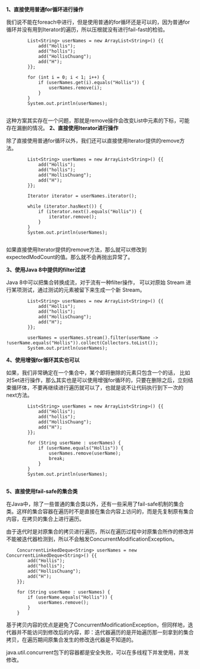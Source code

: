 **1、直接使用普通for循环进行操作**

我们说不能在foreach中进行，但是使用普通的for循环还是可以的，因为普通for循环并没有用到Iterator的遍历，所以压根就没有进行fail-fast的检验。
```
        List<String> userNames = new ArrayList<String>() {{
            add("Hollis");
            add("hollis");
            add("HollisChuang");
            add("H");
        }};
    
        for (int i = 0; i < 1; i++) {
            if (userNames.get(i).equals("Hollis")) {
                userNames.remove(i);
            }
        }
        System.out.println(userNames);
    
```
这种方案其实存在一个问题，那就是remove操作会改变List中元素的下标，可能存在漏删的情况。 **2、直接使用Iterator进行操作**

除了直接使用普通for循环以外，我们还可以直接使用Iterator提供的remove方法。
```
        List<String> userNames = new ArrayList<String>() {{
            add("Hollis");
            add("hollis");
            add("HollisChuang");
            add("H");
        }};
    
        Iterator iterator = userNames.iterator();
    
        while (iterator.hasNext()) {
            if (iterator.next().equals("Hollis")) {
                iterator.remove();
            }
        }
        System.out.println(userNames);
    
```
如果直接使用Iterator提供的remove方法，那么就可以修改到expectedModCount的值。那么就不会再抛出异常了。


**3、使用Java 8中提供的filter过滤**

Java 8中可以把集合转换成流，对于流有一种filter操作， 可以对原始 Stream 进行某项测试，通过测试的元素被留下来生成一个新 Stream。
```
        List<String> userNames = new ArrayList<String>() {{
            add("Hollis");
            add("hollis");
            add("HollisChuang");
            add("H");
        }};
    
        userNames = userNames.stream().filter(userName -> !userName.equals("Hollis")).collect(Collectors.toList());
        System.out.println(userNames);
```

**4、使用增强for循环其实也可以**

如果，我们非常确定在一个集合中，某个即将删除的元素只包含一个的话， 比如对Set进行操作，那么其实也是可以使用增强for循环的，只要在删除之后，立刻结束循环体，不要再继续进行遍历就可以了，也就是说不让代码执行到下一次的next方法。
```
        List<String> userNames = new ArrayList<String>() {{
            add("Hollis");
            add("hollis");
            add("HollisChuang");
            add("H");
        }};
    
        for (String userName : userNames) {
            if (userName.equals("Hollis")) {
                userNames.remove(userName);
                break;
            }
        }
        System.out.println(userNames);
    
```
**5、直接使用fail-safe的集合类**

在Java中，除了一些普通的集合类以外，还有一些采用了fail-safe机制的集合类。这样的集合容器在遍历时不是直接在集合内容上访问的，而是先复制原有集合内容，在拷贝的集合上进行遍历。

由于迭代时是对原集合的拷贝进行遍历，所以在遍历过程中对原集合所作的修改并不能被迭代器检测到，所以不会触发ConcurrentModificationException。
```
    ConcurrentLinkedDeque<String> userNames = new ConcurrentLinkedDeque<String>() {{
        add("Hollis");
        add("hollis");
        add("HollisChuang");
        add("H");
    }};
    
    for (String userName : userNames) {
        if (userName.equals("Hollis")) {
            userNames.remove();
        }
    }
 ```   

基于拷贝内容的优点是避免了ConcurrentModificationException，但同样地，迭代器并不能访问到修改后的内容，即：迭代器遍历的是开始遍历那一刻拿到的集合拷贝，在遍历期间原集合发生的修改迭代器是不知道的。

java.util.concurrent包下的容器都是安全失败，可以在多线程下并发使用，并发修改。